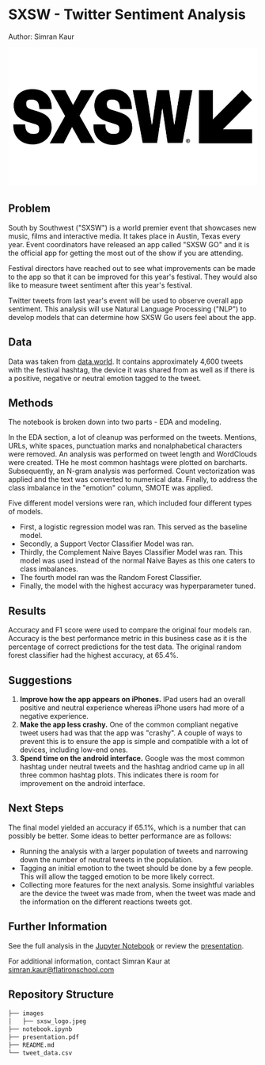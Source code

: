 # SXSW - Twitter Sentiment Analysis

Author: Simran Kaur

![title](images/sxsw_logo.jpeg)

## Problem

South by Southwest ("SXSW") is a world premier event that showcases new music, films and interactive media. It takes place in Austin, Texas every year. Event coordinators have released an app called "SXSW GO" and it is the official app for getting the most out of the show if you are attending.

Festival directors have reached out to see what improvements can be made to the app so that it can be improved for this year's festival. They would also like to measure tweet sentiment after this year's festival.

Twitter tweets from last year's event will be used to observe overall app sentiment. This analysis will use Natural Language Processing ("NLP") to develop models that can determine how SXSW Go users feel about the app.

## Data

Data was taken from [data.world](https://data.world/crowdflower/brands-and-product-emotions). It contains approximately 4,600  tweets with the festival hashtag, the device it was shared from as well as if there is a positive, negative or neutral emotion tagged to the tweet.

## Methods

The notebook is broken down into two parts - EDA and modeling. 

In the EDA section, a lot of cleanup was performed on the tweets. Mentions, URLs, white spaces, punctuation marks and nonalphabetical characters were removed. An analysis was performed on tweet length and WordClouds were created. THe he most common hashtags were plotted on barcharts. Subsequently, an N-gram analysis was performed. Count vectorization was applied and the text was converted to numerical data. Finally, to address the class imbalance in the "emotion" column, SMOTE was applied. 

Five different model versions were ran, which included four different types of models. 
* First, a logistic regression model was ran. This served as the baseline model.
* Secondly, a Support Vector Classifier Model was ran. 
* Thirdly, the Complement Naive Bayes Classifier Model was ran. This model was used instead of the normal Naive Bayes as this one caters to class imbalances. 
* The fourth model ran was the Random Forest Classifier. 
* Finally, the model with the highest accuracy was hyperparameter tuned.

## Results

Accuracy and F1 score were used to compare the original four models ran. Accuracy is the best performance metric in this business case as it is the percentage of correct predictions for the test data. The original random forest classifier had the highest accuracy, at 65.4%. 

## Suggestions

1. **Improve how the app appears on iPhones.** IPad users had an overall positive and neutral experience whereas iPhone users had more of a negative experience.
2. **Make the app less crashy.** One of the common compliant negative tweet users had was that the app was "crashy". A couple of ways to prevent this is to ensure the app is simple and compatible with a lot of devices, including low-end ones. 
3. **Spend time on the android interface.** Google was the most common hashtag under neutral tweets and the hashtag andriod came up in all three common hashtag plots. This indicates there is room for improvement on the android interface. 

## Next Steps

The final model yielded an accuracy if 65.1%, which is a number that can possibly be better. Some ideas to better performance are as follows:
* Running the analysis with a larger population of tweets and narrowing down the number of neutral tweets in the population. 
* Tagging an initial emotion to the tweet should be done by a few people. This will allow the tagged emotion to be more likely correct. 
* Collecting more features for the next analysis. Some insightful variables are the device the tweet was made from, when the tweet was made and the information on the different reactions tweets got. 

## Further Information

See the full analysis in the [Jupyter Notebook](https://github.com/simrank3/phase-4-project/blob/main/notebook.ipynb) or review the [presentation](https://github.com/simrank3/phase-4-project/blob/main/presentation.pdf).

For additional information, contact Simran Kaur at simran.kaur@flatironschool.com

## Repository Structure
```
├── images
│   ├── sxsw_logo.jpeg
├── notebook.ipynb
├── presentation.pdf
├── README.md
└── tweet_data.csv